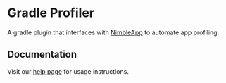 # Gradle Profiler

A gradle plugin that interfaces with [NimbleApp](https://nimble.app) to automate app profiling.

## Documentation

Visit our [help page](https://nimble.app/help/ci) for usage instructions.
